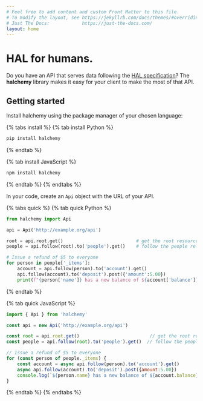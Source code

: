 ```yaml
---
# Feel free to add content and custom Front Matter to this file.
# To modify the layout, see https://jekyllrb.com/docs/themes/#overriding-theme-defaults
# Just The Docs:            https://just-the-docs.com/
layout: home
---
```


# HAL for humans.
Do you have an API that serves data following the [HAL specification](https://stateless.group/hal_specification.html)?  The **halchemy** library makes it easy for your client to make the most of that API.

## Getting started

Install halchemy using the package manager of your chosen language:

{% tabs install %}
{% tab install Python %}
```bash
pip install halchemy
```
{% endtab %}

{% tab install JavaScript %}
```bash
npm install halchemy
```
{% endtab %}
{% endtabs %}


In your code, create an `Api` object with the URL of your API.

{% tabs quick %}
{% tab quick Python %}
```python
from halchemy import Api

api = Api('http://example.org/api')

root = api.root.get()                           # get the root resource
people = api.follow(root).to('people').get()    # follow the people rel to get the list of people

# Issue a refund of $5 to everyone
for person in people['_items']:
    account = api.follow(person).to('account').get()
    api.follow(account).to('deposit').post({'amount':5.00})
    print(f"{person['name']} has a new balance of ${account['balance']}")
```
{% endtab %}

{% tab quick JavaScript %}
```javascript
import { Api } from 'halchemy'

const api = new Api('http://example.org/api')

const root = api.root.get()                          // get the root resource
const people = api.follow(root).to('people').get()  // follow the people rel to get the list of people

// Issue a refund of $5 to everyone
for (const person of people._items) {
    const account = async api.follow(person).to('account').get()
    async api.follow(account).to('deposit').post({amount:5.00})
    console.log(`${person.name} has a new balance of ${account.balance}`)
}
```
{% endtab %}
{% endtabs %}

